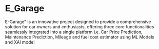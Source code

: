 # E_Garage
E-Garage" is an innovative project designed to provide a comprehensive solution for car owners and enthusiasts, offering three core functionalities seamlessly integrated into a single platform i.e. Car Price Prediction, Maintenance Prediction, Mileage and fuel cost estimator using ML Models and XAI model
